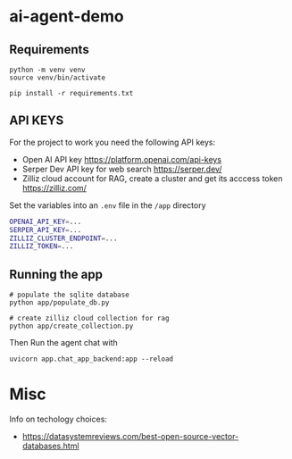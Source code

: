 # ai-agent-demo
 

## Requirements

```
python -m venv venv
source venv/bin/activate

pip install -r requirements.txt
```


## API KEYS

For the project to work you need the following API keys:
* Open AI API key https://platform.openai.com/api-keys
* Serper Dev API key for web search https://serper.dev/
* Zilliz cloud account for RAG, create a cluster and get its acccess token https://zilliz.com/ 

Set the variables into an `.env` file in the `/app` directory

```bash
OPENAI_API_KEY=...
SERPER_API_KEY=...
ZILLIZ_CLUSTER_ENDPOINT=...
ZILLIZ_TOKEN=...
```


## Running the app

```
# populate the sqlite database
python app/populate_db.py

# create zilliz cloud collection for rag
python app/create_collection.py
```


Then Run the agent chat with
```
uvicorn app.chat_app_backend:app --reload
```







# Misc

Info on techology choices:
* https://datasystemreviews.com/best-open-source-vector-databases.html

